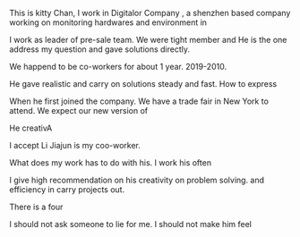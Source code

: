 
This is kitty Chan, I work in Digitalor Company ,  a shenzhen based company working on monitoring hardwares and environment in 

I work as leader of pre-sale team. We were tight member and He is the one address my question and gave solutions directly. 

We happend to be co-workers for about 1 year. 2019-2010.

He gave realistic and carry on solutions steady and fast. How to express 

When he first joined the company. We have a trade fair in New York to attend. We expect our new version of 

He creativA

I accept Li Jiajun is my coo-worker. 

What does my work has to do with his. I work his often 

I give high recommendation on his creativity on problem solving. and efficiency in carry projects out. 

There is a four 


I should not ask someone to lie for me. I should not make him feel